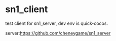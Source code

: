 # sn1_client
test client for sn1_server, dev env is quick-cocos.

server:https://github.com/cheneygame/sn1_server
